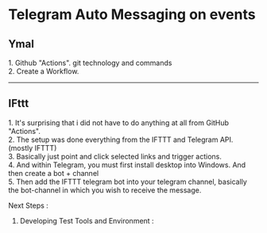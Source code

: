 <h1>Telegram Auto Messaging on events</h1>

<h2> Ymal </h2>
1. Github "Actions". git technology and commands<br>
2. Create a Workflow.

---
<h2>IFttt</h2>
1. It's surprising that i did not have to do anything at all from GitHub "Actions".<br>
2. The setup was done everything from the IFTTT and Telegram API. (mostly IFTTT)<br>
3. Basically just point and click selected links and trigger actions.<br>
4. And within Telegram, you must first install desktop into Windows. And then create a bot + channel<br>
5. Then add the IFTTT telegram bot into your telegram channel, basically the bot-channel in which you wish to receive the message.

Next Steps : 
1. Developing Test Tools and Environment :
